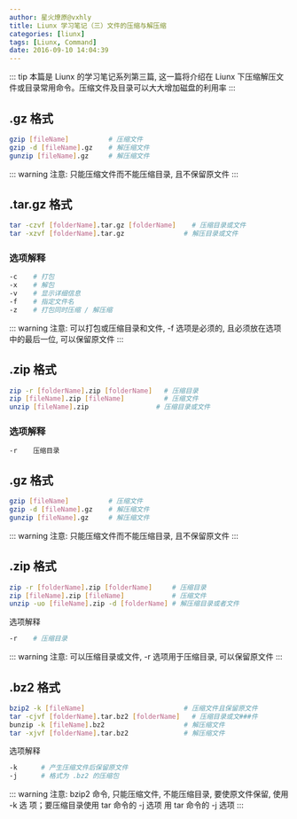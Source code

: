 ```yaml
---
author: 星火燎原@vxhly
title: Liunx 学习笔记（三）文件的压缩与解压缩
categories: [liunx]
tags: [Liunx, Command]
date: 2016-09-10 14:04:39
---
```


::: tip
本篇是 Liunx 的学习笔记系列第三篇, 这一篇将介绍在 Liunx 下压缩解压文件或目录常用命令。压缩文件及目录可以大大增加磁盘的利用率
:::
<!-- more -->

## .gz 格式

``` bash
gzip [fileName]          # 压缩文件
gzip -d [fileName].gz    # 解压缩文件
gunzip [fileName].gz     # 解压缩文件
```

::: warning
注意: 只能压缩文件而不能压缩目录, 且不保留原文件
:::

## .tar.gz 格式

``` bash
tar -czvf [folderName].tar.gz [folderName]    # 压缩目录或文件
tar -xzvf [folderName].tar.gz               # 解压目录或文件
```

### 选项解释

``` bash
-c    # 打包
-x    # 解包
-v    # 显示详细信息
-f    # 指定文件名
-z    # 打包同时压缩 / 解压缩
```

::: warning
注意: 可以打包或压缩目录和文件, -f 选项是必须的, 且必须放在选项中的最后一位, 可以保留原文件
:::

## .zip 格式

``` bash
zip -r [folderName].zip [folderName]   # 压缩目录
zip [fileName].zip [fileName]          # 压缩文件
unzip [fileName].zip                 # 压缩目录或文件
```

### 选项解释

``` bash
-r    压缩目录
```

## .gz 格式

``` bash
gzip [fileName]          # 压缩文件
gzip -d [fileName].gz    # 解压缩文件
gunzip [fileName].gz     # 解压缩文件
```

::: warning
注意: 只能压缩文件而不能压缩目录, 且不保留原文件
:::

## .zip 格式

``` bash
zip -r [folderName].zip [folderName]     # 压缩目录
zip [fileName].zip [fileName]            # 压缩文件
unzip -uo [fileName].zip -d [folderName] # 解压缩目录或者文件
```

选项解释

``` bash
-r    # 压缩目录
```

::: warning
注意: 可以压缩目录或文件, -r 选项用于压缩目录, 可以保留原文件
:::

## .bz2 格式

``` bash
bzip2 -k [fileName]                         # 压缩文件且保留原文件
tar -cjvf [folderName].tar.bz2 [folderName]   # 压缩目录或文###件
bunzip -k [fileName].bz2                    # 解压缩文件
tar -xjvf [folderName].tar.bz2              # 解压缩文件
```

选项解释

``` bash
-k      # 产生压缩文件后保留原文件
-j      # 格式为 .bz2 的压缩包
```

::: warning
注意: bzip2 命令, 只能压缩文件, 不能压缩目录, 要使原文件保留, 使用 -k 选 项；要压缩目录使用 tar 命令的 -j 选项 用 tar 命令的 -j 选项
:::

